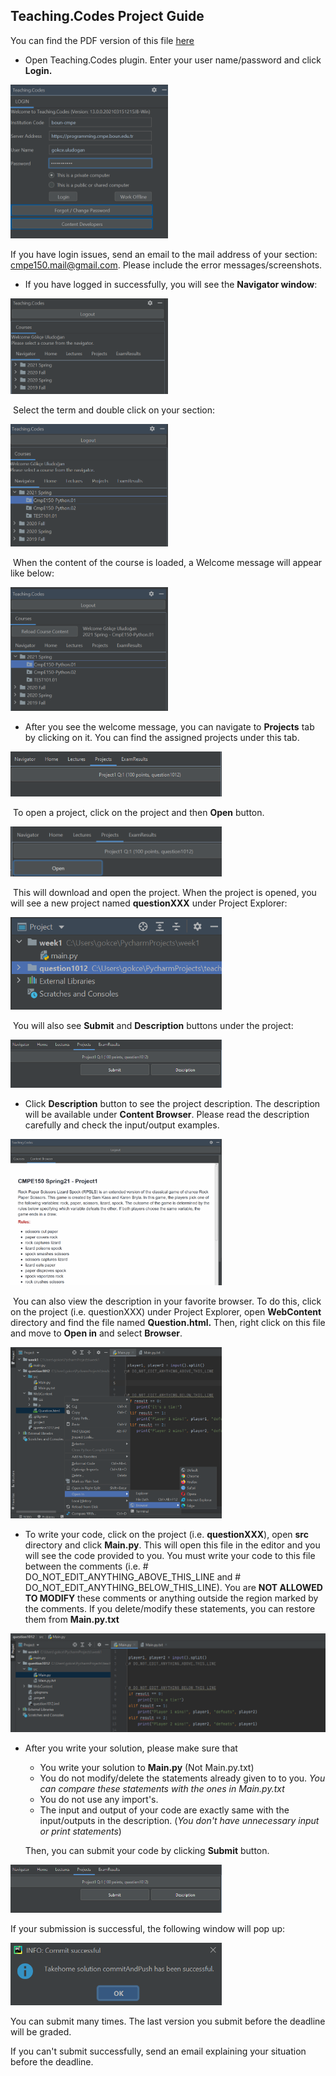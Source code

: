 ## Teaching.Codes Project Guide

You can find the PDF version of this file [here](Teaching.CodesProjectGuide.pdf)

- Open Teaching.Codes plugin. Enter your user name/password and click **Login.**

<img src="figures/project-guide/1618485979513.png" alt="1618485979513" style="50%" width="50%" />

If you have login issues, send an email to the mail address of your section: cmpe150.mail@gmail.com. Please include the error messages/screenshots. 

- If you have logged in successfully, you will see the **Navigator window**:

<img src="figures/project-guide/1618486104949.png" alt="1618486104949" width="50%" />

​		Select the term and double click on your section:

<img src="figures/project-guide/1618486398394.png" alt="1618486398394" width="50%"/>

​		When the content of the course is loaded, a Welcome message will appear like below: 

<img src="figures/project-guide/1618486497781.png" alt="1618486497781" width="50%" />

- After you see the welcome message, you can navigate to **Projects** tab by clicking on it. You can find the assigned projects under this tab. 

<img src="figures/project-guide/1618486752521.png" alt="1618486752521" width="67%" />

​		To open a project, click on the project and then **Open** button.

<img src="figures/project-guide/1618486890025.png" width="67%" />

​		This will download and open the project. When the project is opened, you will see a new project named **questionXXX** under Project Explorer: 

<img src="figures/project-guide/1618487934948.png" alt="1618487934948" width="67%"/>

​	You will also see **Submit** and **Description** buttons under the project:

<img src="figures/project-guide/1618487098652.png" alt="1618487098652" width="67%" />

- Click **Description** button to see the project description. The description will be available under **Content Browser**. Please read the description carefully and check the input/output examples. 

<img src="figures/project-guide/1618487165943.png" alt="1618487165943" width="67%" />

​		You can also view the description in your favorite browser. To do this, click on the project (i.e. questionXXX) under Project Explorer, open **WebContent** directory and find the file named **Question.html.**  Then, right click on this file and move to **Open in** and select **Browser**.  

<img src="figures/project-guide/1618487273664.png" alt="1618487273664" width="67%" />

- To write your code, click on the project (i.e. **questionXXX**), open **src** directory and click **Main.py**. This will open this file in the editor and you will see the code provided to you. You must write your code to this file between the comments (i.e. # DO_NOT_EDIT_ANYTHING_ABOVE_THIS_LINE and # DO_NOT_EDIT_ANYTHING_BELOW_THIS_LINE). You are **NOT ALLOWED TO MODIFY** these comments or anything outside the region marked by the comments. If you delete/modify these statements, you can restore them from **Main.py.txt**

<img src="figures/project-guide/1618487070207.png" alt="1618487070207" />

- After you write your solution, please make sure that 

  - You write your solution to **Main.py** (Not Main.py.txt)
  - You do not modify/delete the statements already given to to you. *You can compare these statements with the ones in Main.py.txt* 
  - You do not use any import's.
  - The input and output of your code are exactly same with the input/outputs in the description. (*You don't have unnecessary input or print statements*)

  Then, you can submit your code by clicking **Submit** button. 

<img src="figures/project-guide/1618487098652.png" alt="1618487098652" width="67%" />

  If your submission is successful, the following window will pop up: 

<img src="figures/project-guide/1618487440503.png" alt="1618487440503" width="67%" />

  You can submit many times. The last version you submit before the deadline will be graded. 

  If you can't submit successfully, send an email explaining your situation before the deadline. 
